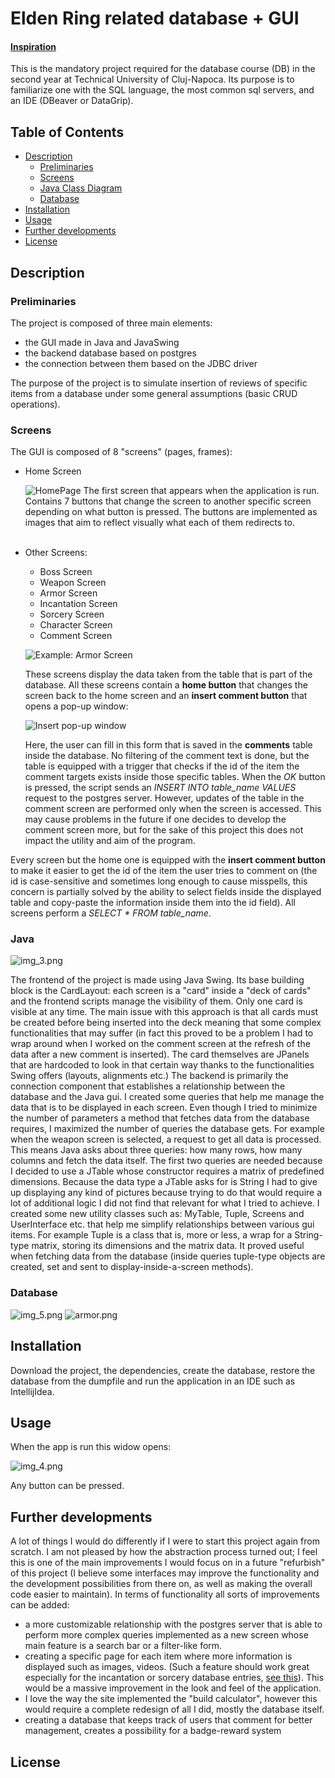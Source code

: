 # Elden Ring related database + GUI

#### [Inspiration](https://eldenring.wiki.fextralife.com/Elden+Ring+Wiki)

This is the mandatory project required for the database course (DB) in the second year at Technical University of 
Cluj-Napoca. Its purpose is to familiarize one with the SQL language, the most common sql servers, and an IDE 
(DBeaver or DataGrip).

## Table of Contents

- [Description](#Description)
  - [Preliminaries](#Preliminaries) 
  - [Screens](#Screens)
  - [Java Class Diagram](#Java)
  - [Database](#Database)
- [Installation](#installation)
- [Usage](#usage)
- [Further developments](#Further-developments)
- [License](#license)

## Description

### Preliminaries

The project is composed of three main elements: 
- the GUI made in Java and JavaSwing 
- the backend database based on postgres
- the connection between them based on the JDBC driver

The purpose of the project is to simulate insertion of reviews of specific items from a database under some general 
assumptions (basic CRUD operations).  

### Screens

The GUI is composed of 8 "screens" (pages, frames):
- Home Screen
  
    ![HomePage](img_1.png)
    The first screen that appears when the application is run. Contains 7 buttons that change the screen to another specific
    screen depending on what button is pressed. The buttons are implemented as images that aim to reflect visually what each
    of them redirects to. 
    <br></br>

- Other Screens:
  - Boss Screen
  - Weapon Screen
  - Armor Screen
  - Incantation Screen
  - Sorcery Screen
  - Character Screen
  - Comment Screen

  ![Example: Armor Screen](img_2.png)
  
  These screens display the data taken from the table that is part of the database. All these screens contain a **home
button** that changes the screen back to the home screen and an **insert comment button** that opens a pop-up window:

  ![Insert pop-up window](img.png)

  Here, the user can fill in this form that is saved in the **comments** table inside the database. No filtering of the comment text is done, but the table is equipped with a trigger that checks if the id of the item the comment targets exists inside those
specific tables. When the *OK* button is pressed, the script sends an *INSERT INTO table_name VALUES* request to the postgres server.
However, updates of the table in the comment screen are performed only when the screen is accessed. This may cause problems in the 
future if one decides to develop the comment screen more, but for the sake of this project this does not impact the utility and aim of the
program.

Every screen but the home one is equipped with the **insert comment button** to make it easier to get the id
of the item the user tries to comment on (the id is case-sensitive and sometimes long enough to cause misspells, this concern
is partially solved by the ability to select fields inside the displayed table and copy-paste the information inside them into
the id field). All screens perform a *SELECT * FROM table_name*.

### Java

![img_3.png](img_3.png)

The frontend of the project is made using Java Swing. Its base building block is the CardLayout: each screen is a "card" inside
a "deck of cards" and the frontend scripts manage the visibility of them. Only one card is visible at any time. The main issue with this
approach is that all cards must be created before being inserted into the deck meaning that some complex functionalities that  may 
suffer (in fact this proved to be a problem I had to wrap around when I worked on the comment screen at the refresh of the data after a new comment is
inserted). The card themselves are JPanels that are hardcoded to look in that certain way thanks to the functionalities Swing offers (layouts,
alignments etc.)
The backend is primarily the connection component that establishes a relationship between the database and the Java gui. I created some queries
that help me manage the data that is to be displayed in each screen. Even though I tried to minimize the number of parameters a method that fetches data
from the database requires, I maximized the number of queries the database gets. For example when the weapon screen is selected, a request to get all data
is processed. This means Java asks about three queries: how many rows, how many columns and fetch the data itself. The first two queries are needed because
I decided to use a JTable whose constructor requires a matrix of predefined dimensions. Because the data type a JTable asks for is String I had to give up
displaying any kind of pictures because trying to do that would require a lot of additional logic I did not find that relevant for what I tried to achieve. 
I created some new utility classes such as: MyTable, Tuple, Screens and UserInterface etc. that help me simplify relationships between various gui items. For example Tuple
is a class that is, more or less, a wrap for a String-type matrix, storing its dimensions and the matrix data. It proved useful when fetching data from the 
database (inside queries tuple-type objects are created, set and sent to display-inside-a-screen methods).
### Database

![img_5.png](img_5.png)
![armor.png](image0.png)
  
## Installation

Download the project, the dependencies, create the database, restore the database from the dumpfile and run the application 
in an IDE such as IntellijIdea.

## Usage

When the app is run this widow opens:

![img_4.png](img_4.png)

Any button can be pressed.

## Further developments

A lot of things I would do differently if I were to start this project again from scratch. I am not pleased by how the abstraction
process turned out; I feel this is one of the main improvements I would focus on in a future "refurbish" of this project (I believe
some interfaces may improve the functionality and the development possibilities from there on, as well as making the overall code
easier to maintain).
In terms of functionality all sorts of improvements can be added:
- a more customizable relationship with the postgres server that is able to perform more complex queries implemented as a new screen
whose main feature is a search bar or a filter-like form.
- creating a specific page for each item where more information is displayed such as images, videos. (Such a feature should work great especially
for the incantation or sorcery database entries, [see this](https://eldenring.wiki.fextralife.com/Comet+Azur)). This would be a massive
improvement in the look and feel of the application.
- I love the way the site implemented the "build calculator", however this would require a complete redesign of all I did, mostly the database itself. 
- creating a database that keeps track of users that comment for better management, creates a possibility for a badge-reward system

## License